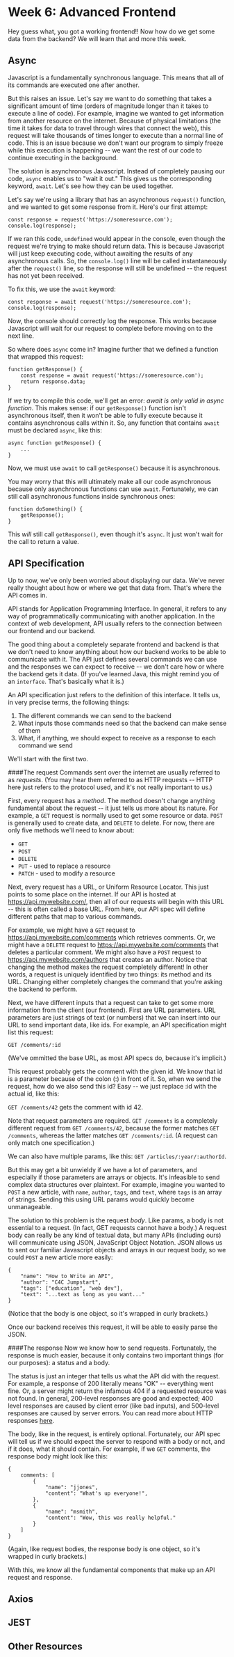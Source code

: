 # Week 6: Advanced Frontend

Hey guess what, you got a working frontend!! Now how do we get some data from the backend? We will 
learn that and more this week.

## Async
Javascript is a fundamentally synchronous language. This means that all of its commands are executed one after another.

But this raises an issue. Let's say we want to do something that takes a significant amount of time (orders of magnitude longer than it takes to execute a line of code). For example, imagine we wanted to get information from another resource on the internet. Because of physical limitations (the time it takes for data to travel through wires that connect the web), this request will take thousands of times longer to execute than a normal line of code. This is an issue because we don't want our program to simply freeze while this execution is happening -- we want the rest of our code to continue executing in the background.

The solution is asynchronous Javascript. Instead of completely pausing our code, `async` enables us to "wait it out." This gives us the corresponding keyword, `await`. Let's see how they can be used together.

Let's say we're using a library that has an asynchronous `request()` function, and we wanted to get some response from it. Here's our first attempt:

```
const response = request('https://someresource.com');
console.log(response);
```

If we ran this code, `undefined` would appear in the console, even though the request we're trying to make should return data. This is because Javascript will just keep executing code, without awaiting the results of any asynchronous calls. So, the `console.log()` line will be called instantaneously after the `request()` line, so the response will still be undefined -- the request has not yet been received.

To fix this, we use the `await` keyword:

```
const response = await request('https://someresource.com');
console.log(response);
```

Now, the console should correctly log the response. This works because Javascript will wait for our request to complete before moving on to the next line.

So where does `async` come in? Imagine further that we defined a function that wrapped this request:

```
function getResponse() {
    const response = await request('https://someresource.com');
    return response.data;
}
```

If we try to compile this code, we'll get an error: <em>await is only valid in async function</em>. This makes sense: if our `getResponse()` function isn't asynchronous itself, then it won't be able to fully execute because it contains asynchronous calls within it. So, any function that contains `await` must be declared `async`, like this:

```
async function getResponse() {
    ...
}
```

Now, we must use `await` to call `getResponse()` because it is asynchronous. 

You may worry that this will ultimately make all our code asynchronous because only asynchronous functions can use `await`. Fortunately, we can still call asynchronous functions inside synchronous ones:

```
function doSomething() {
    getResponse();
}
```

This <em>will</em> still call `getResponse()`, even though it's `async`. It just won't wait for the call to return a value.

## API Specification
Up to now, we've only been worried about displaying our data. We've never really thought about how or where we get that data from. That's where the API comes in.

API stands for Application Programming Interface. In general, it refers to any way of programmatically communicating with another application. In the context of web development, API usually refers to the connection between our frontend and our backend.

The good thing about a completely separate frontend and backend is that we don't need to know anything about how our backend works to be able to communicate with it. The API just defines several commands we can use and the responses we can expect to receive -- we don't care how or where the backend gets it data. (If you've learned Java, this might remind you of an `interface`. That's basically what it is.)

An API specification just refers to the definition of this interface. It tells us, in very precise terms, the following things:

1. The different commands we can send to the backend
2. What inputs those commands need so that the backend can make sense of them
3. What, if anything, we should expect to receive as a response to each command we send

We'll start with the first two.

####The request
Commands sent over the internet are usually referred to as <em>requests</em>. (You may hear them referred to as HTTP requests -- HTTP here just refers to the protocol used, and it's not really important to us.)

First, every request has a <em>method</em>. The method doesn't change anything fundamental about the request -- it just tells us more about its nature. For example, a `GET` request is normally used to get some resource or data. `POST` is generally used to create data, and `DELETE` to delete. For now, there are only five methods we'll need to know about:

- `GET`
- `POST`
- `DELETE`
- `PUT` - used to replace a resource
- `PATCH` - used to modify a resource

Next, every request has a URL, or Uniform Resource Locator. This just points to some place on the internet. If our API is hosted at https://api.mywebsite.com/, then all of our requests will begin with this URL -- this is often called a base URL. From here, our API spec will define different paths that map to various commands. 

For example, we might have a `GET` request to https://api.mywebsite.com/comments which retrieves comments. Or, we might have a `DELETE` request to https://api.mywebsite.com/comments that deletes a particular comment. We might also have a `POST` request to https://api.mywebsite.com/authors that creates an author. Notice that changing the method makes the request completely different! In other words, a request is uniquely identified by two things: its method and its URL. Changing either completely changes the command that you're asking the backend to perform.

Next, we have different inputs that a request can take to get some more information from the client (our frontend). First are URL parameters. URL parameters are just strings of text (or numbers) that we can insert into our URL to send important data, like ids. For example, an API specification might list this request:

`GET /comments/:id`

(We've ommitted the base URL, as most API specs do, because it's implicit.)

This request probably gets the comment with the given id. We know that id is a parameter because of the colon (:) in front of it. So, when we send the request, how do we also send this id? Easy -- we just replace :id with the actual id, like this:

`GET /comments/42` gets the comment with id 42.

Note that request parameters are required. `GET /comments` is a completely different request from `GET /comments/42`, because the former matches `GET /comments`, whereas the latter matches `GET /comments/:id`. (A request can only match one specification.)

We can also have multiple params, like this: `GET /articles/:year/:authorId`. 

But this may get a bit unwieldy if we have a lot of parameters, and especially if those parameters are arrays or objects. It's infeasible to send complex data structures over plaintext. For example, imagine you wanted to `POST` a new article, with `name`, `author`, `tags`, and `text`, where `tags` is an array of strings. Sending this using URL params would quickly become unmanageable. 

The solution to this problem is the request <em>body</em>. Like params, a body is not essential to a request. (In fact, GET requests cannot have a body.) A request body can really be any kind of textual data, but many APIs (including ours) will communicate using JSON, JavaScript Object Notation. JSON allows us to sent our familiar Javascript objects and arrays in our request body, so we could `POST` a new article more easily:

```
{
    "name": "How to Write an API",
    "author": "C4C Jumpstart",
    "tags": ["education", "web dev"],
    "text": "...text as long as you want..."
}
```

(Notice that the body is one object, so it's wrapped in curly brackets.)

Once our backend receives this request, it will be able to easily parse the JSON.

####The response
Now we know how to send requests. Fortunately, the response is much easier, because it only contains two important things (for our purposes): a status and a body.

The status is just an integer that tells us what the API did with the request. For example, a response of 200 literally means "OK" -- everything went fine. Or, a server might return the infamous 404 if a requested resource was not found. In general, 200-level responses are good and expected; 400 level responses are caused by client error (like bad inputs), and 500-level responses are caused by server errors. You can read more about HTTP responses [here](https://developer.mozilla.org/en-US/docs/Web/HTTP/Status).

The body, like in the request, is entirely optional. Fortunately, our API spec will tell us if we should expect the server to respond with a body or not, and if it does, what it should contain. For example, if we `GET` comments, the response body might look like this:

```
{
    comments: [
        {
            "name": "jjones",
            "content": "What's up everyone!",
        },
        {
            "name": "msmith",
            "content": "Wow, this was really helpful."
        }
    ]
}
```

(Again, like request bodies, the response body is one object, so it's wrapped in curly brackets.)

With this, we know all the fundamental components that make up an API request and response.

## Axios

## JEST

## Other Resources
